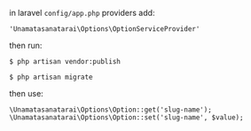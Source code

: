 in laravel `config/app.php` providers add:

`'Unamatasanatarai\Options\OptionServiceProvider'`

then run:

`$ php artisan vendor:publish`

`$ php artisan migrate`

then use:

`\Unamatasanatarai\Options\Option::get('slug-name');`
`\Unamatasanatarai\Options\Option::set('slug-name', $value);`

